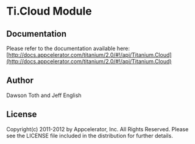 # Ti.Cloud Module

## Documentation

Please refer to the documentation available here:
[http://docs.appcelerator.com/titanium/2.0/#!/api/Titanium.Cloud](http://docs.appcelerator.com/titanium/2.0/#!/api/Titanium.Cloud)

## Author

Dawson Toth and Jeff English

## License

Copyright(c) 2011-2012 by Appcelerator, Inc. All Rights Reserved. Please see the LICENSE file included in the distribution for further details.
